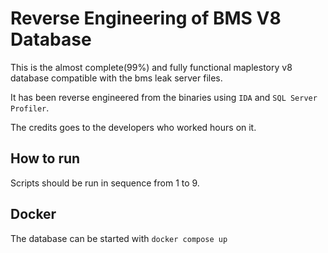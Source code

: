 # Reverse Engineering of BMS V8 Database

This is the almost complete(99%) and fully functional maplestory v8 database compatible with the bms leak server files.

It has been reverse engineered from the binaries using `IDA` and `SQL Server Profiler`.

The credits goes to the developers who worked hours on it.

## How to run

Scripts should be run in sequence from 1 to 9.

## Docker

The database can be started with `docker compose up`